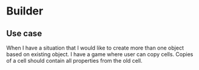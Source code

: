 # Builder

## Use case

When I have a situation that I would like to create more than one object based on existing object.
I have a game where user can copy cells.
Copies of a cell should contain all properties from the old cell.
